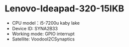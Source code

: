 # Lenovo-Ideapad-320-15IKB

- CPU model：i5-7200u kaby lake
- Device ID: SYNA2B33
- Working mode: GPIO interrupt
- Satellite: VoodooI2CSynaptics